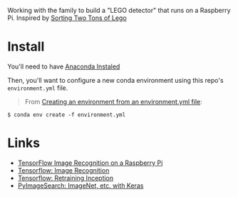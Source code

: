 Working with the family to build a "LEGO detector" that runs on a Raspberry Pi. Inspired by [Sorting Two Tons of Lego](https://jacquesmattheij.com/sorting-lego-the-software-side)

# Install

You'll need to have [Anaconda Instaled](https://conda.io/docs/user-guide/install/macos.html)

Then, you'll want to configure a new conda environment using this repo's `environment.yml` file.

> From [Creating an environment from an environment.yml file](https://conda.io/docs/user-guide/tasks/manage-environments.html#creating-an-environment-from-an-environment-yml-file):

`$ conda env create -f environment.yml`

# Links

* [TensorFlow Image Recognition on a Raspberry Pi](https://svds.com/tensorflow-image-recognition-raspberry-pi/)
* [Tensorflow: Image Recognition](https://www.tensorflow.org/tutorials/image_recognition#usage_with_python_api)
* [Tensorflow: Retraining Inception](https://www.tensorflow.org/tutorials/image_retraining)
* [PyImageSearch: ImageNet, etc. with Keras](https://www.pyimagesearch.com/2017/03/20/imagenet-vggnet-resnet-inception-xception-keras/)
